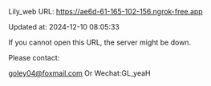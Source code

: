 Lily_web URL: https://ae6d-61-165-102-156.ngrok-free.app

Updated at: 2024-12-10 08:05:33

If you cannot open this URL, the server might be down.

Please contact: 

goley04@foxmail.com Or Wechat:GL_yeaH